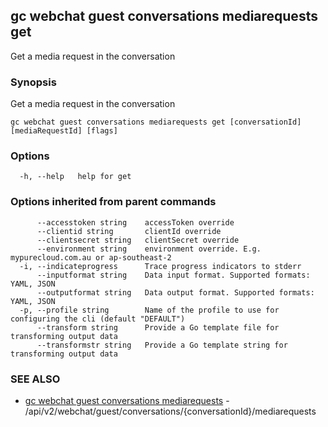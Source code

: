 ## gc webchat guest conversations mediarequests get

Get a media request in the conversation

### Synopsis

Get a media request in the conversation

```
gc webchat guest conversations mediarequests get [conversationId] [mediaRequestId] [flags]
```

### Options

```
  -h, --help   help for get
```

### Options inherited from parent commands

```
      --accesstoken string    accessToken override
      --clientid string       clientId override
      --clientsecret string   clientSecret override
      --environment string    environment override. E.g. mypurecloud.com.au or ap-southeast-2
  -i, --indicateprogress      Trace progress indicators to stderr
      --inputformat string    Data input format. Supported formats: YAML, JSON
      --outputformat string   Data output format. Supported formats: YAML, JSON
  -p, --profile string        Name of the profile to use for configuring the cli (default "DEFAULT")
      --transform string      Provide a Go template file for transforming output data
      --transformstr string   Provide a Go template string for transforming output data
```

### SEE ALSO

* [gc webchat guest conversations mediarequests](gc_webchat_guest_conversations_mediarequests.html)	 - /api/v2/webchat/guest/conversations/{conversationId}/mediarequests


